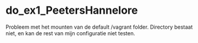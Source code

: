 # do_ex1_PeetersHannelore

Probleem met het mounten van de default /vagrant folder. Directory bestaat niet, en kan de rest van mijn configuratie niet testen.
